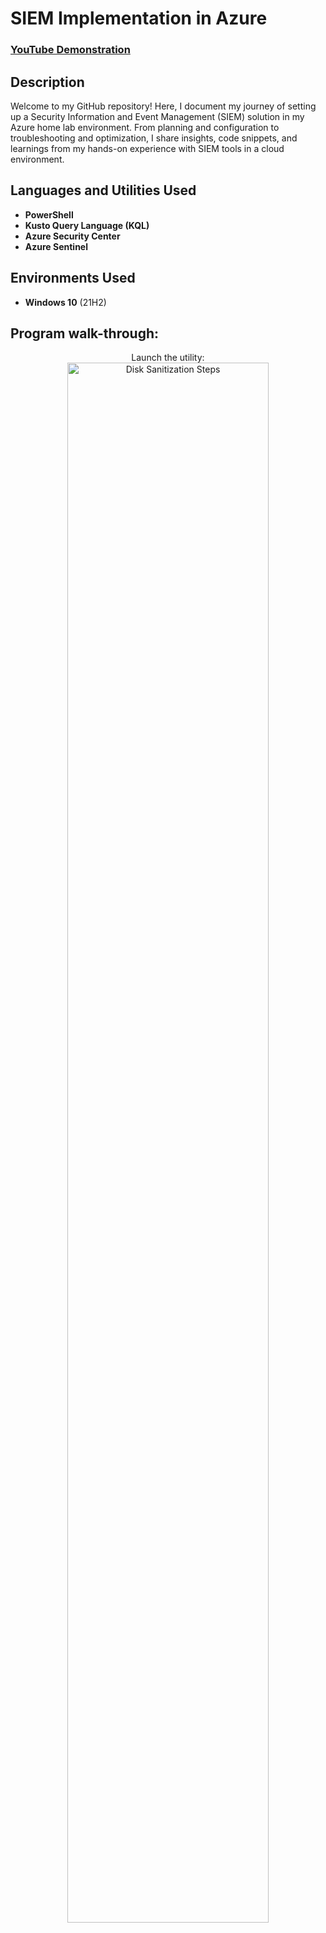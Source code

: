 <h1>SIEM Implementation in Azure</h1>

 ### [YouTube Demonstration](https://youtu.be/7eJexJVCqJo)

<h2>Description</h2>
Welcome to my GitHub repository! Here, I document my journey of setting up a Security Information and Event Management (SIEM) solution in my Azure home lab environment. From planning and configuration to troubleshooting and optimization, I share insights, code snippets, and learnings from my hands-on experience with SIEM tools in a cloud environment.

<br />


<h2>Languages and Utilities Used</h2>

- <b>PowerShell</b> 
- <b>Kusto Query Language (KQL)</b>
- <b>Azure Security Center</b>
- <b>Azure Sentinel</b>

<h2>Environments Used </h2>

- <b>Windows 10</b> (21H2)

<h2>Program walk-through:</h2>

<p align="center">
Launch the utility: <br/>
<img src="https://i.imgur.com/62TgaWL.png" height="80%" width="80%" alt="Disk Sanitization Steps"/>
<br />
<br />


<!--
 ```diff
- text in red
+ text in green
! text in orange
# text in gray
@@ text in purple (and bold)@@
```
--!>
